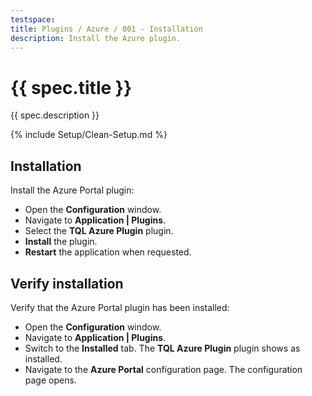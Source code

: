```yaml
---
testspace:
title: Plugins / Azure / 001 - Installation
description: Install the Azure plugin.
---
```


# {{ spec.title }}

{{ spec.description }}

{% include Setup/Clean-Setup.md %}

## Installation

Install the Azure Portal plugin:

- Open the **Configuration** window.
- Navigate to **Application | Plugins**.
- Select the **TQL Azure Plugin** plugin.
- **Install** the plugin.
- **Restart** the application when requested.

## Verify installation

Verify that the Azure Portal plugin has been installed:

- Open the **Configuration** window.
- Navigate to **Application | Plugins**.
- Switch to the **Installed** tab. The **TQL Azure Plugin** plugin shows as installed.
- Navigate to the **Azure Portal** configuration page. The configuration page opens.
